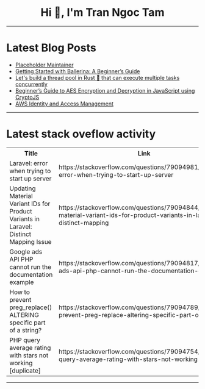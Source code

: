 <h1 align="center">Hi 👋, I'm Tran Ngoc Tam</h1>

---

# Latest Blog Posts 
<!-- BLOG-POST-LIST:START -->
- [Placeholder Maintainer](https://dev.to/drxven/placeholder-maintainer-30cp)
- [Getting Started with Ballerina: A Beginner’s Guide](https://dev.to/akhilproto/getting-started-with-ballerina-a-beginners-guide-1pdc)
- [Let&#39;s build a thread pool in Rust 🦀 that can execute multiple tasks concurrently](https://dev.to/fnabinash/lets-build-a-thread-pool-in-rust-that-can-execute-multiple-tasks-concurrently-354o)
- [Beginner’s Guide to AES Encryption and Decryption in JavaScript using CryptoJS](https://dev.to/shubhamkhan/beginners-guide-to-aes-encryption-and-decryption-in-javascript-using-cryptojs-592)
- [AWS Identity and Access Management](https://dev.to/hulk-pham/aws-identity-and-access-management-21j)
<!-- BLOG-POST-LIST:END -->

---

# Latest stack oveflow activity
<table>
  <tr><th>Title</th><th>Link</th></tr>
  <!-- STACKOVERFLOW:START --><tr><td>Laravel: error when trying to start up server</td><td>https://stackoverflow.com/questions/79094981/laravel-error-when-trying-to-start-up-server</td></tr><tr><td>Updating Material Variant IDs for Product Variants in Laravel: Distinct Mapping Issue</td><td>https://stackoverflow.com/questions/79094844/updating-material-variant-ids-for-product-variants-in-laravel-distinct-mapping</td></tr><tr><td>Google ads API PHP cannot run the documentation example</td><td>https://stackoverflow.com/questions/79094817/google-ads-api-php-cannot-run-the-documentation-example</td></tr><tr><td>How to prevent preg_replace&lpar;&rpar; ALTERING specific part of a string?</td><td>https://stackoverflow.com/questions/79094789/how-to-prevent-preg-replace-altering-specific-part-of-a-string</td></tr><tr><td>PHP query average rating with stars not working [duplicate]</td><td>https://stackoverflow.com/questions/79094754/php-query-average-rating-with-stars-not-working</td></tr><!-- STACKOVERFLOW:END -->
</table>

---


